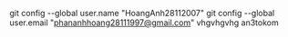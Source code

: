 git config --global user.name "HoangAnh28112007"
git config --global user.email  "phananhhoang28111997@gmail.com"
vhgvhgvhg
an3tokom
